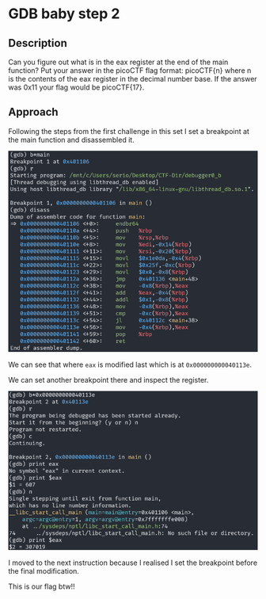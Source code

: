 # GDB baby step 2

## Description

Can you figure out what is in the eax register at the end of the main function? Put your answer in the picoCTF flag format: picoCTF{n} where n is the contents of the eax register in the decimal number base. If the answer was 0x11 your flag would be picoCTF{17}.

## Approach

Following the steps from the first challenge in this set I set a breakpoint at the main function and disassembled it.

![Disass](images/disass.png)

We can see that where `eax` is modified last which is at `0x000000000040113e`.

We can set another breakpoint there and inspect the register.

![Result](images/flag.png)

I moved to the next instruction because I realised I set the breakpoint before the final modification.

This is our flag btw!!
